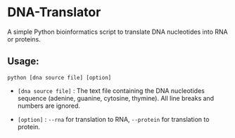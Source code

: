 # DNA-Translator

A simple Python bioinformatics script to translate DNA nucleotides into RNA or proteins.

## Usage:

<code>python [dna source file] [option]</code>

* <code>[dna source file]</code> : The text file containing the DNA nucleotides sequence (adenine, guanine, cytosine, thymine). All line breaks and numbers are ignored.

* <code>[option]</code> : <code>--rna</code> for translation to RNA, <code>--protein</code> for translation to protein.
